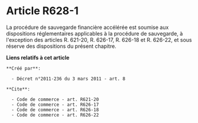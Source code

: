 # Article R628-1

La procédure de sauvegarde financière accélérée est soumise aux dispositions réglementaires applicables à la procédure de
sauvegarde, à l'exception des articles R. 621-20, R. 626-17, R. 626-18 et R. 626-22, et sous réserve des dispositions du
présent chapitre.

**Liens relatifs à cet article**

	**Créé par**:

	  - Décret n°2011-236 du 3 mars 2011 - art. 8

	**Cite**:

	  - Code de commerce - art. R621-20
	  - Code de commerce - art. R626-17
	  - Code de commerce - art. R626-18
	  - Code de commerce - art. R626-22
